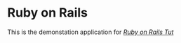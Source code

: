# Ruby on Rails

This is the demonstation application for [*Ruby on Rails Tut*](http://www.rails.org)